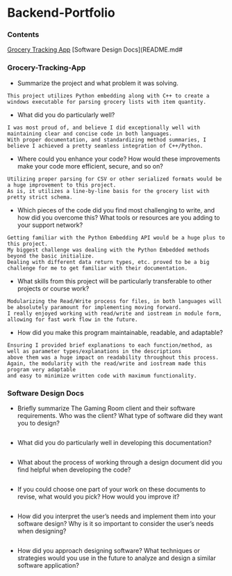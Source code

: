 # Backend-Portfolio

### Contents
[Grocery Tracking App](README.md#grocery-tracking-app)
[Software Design Docs](README.md#



### Grocery-Tracking-App

- Summarize the project and what problem it was solving.

```
This project utilizes Python embedding along with C++ to create a windows executable for parsing grocery lists with item quantity.
```

- What did you do particularly well?

```
I was most proud of, and believe I did exceptionally well with maintaining clear and concise code in both languages.  
With proper documentation, and standardizing method summaries, I believe I achieved a pretty seamless integration of C++/Python.
```

- Where could you enhance your code? How would these improvements make your code more efficient, secure, and so on?

```
Utilizing proper parsing for CSV or other serialized formats would be a huge improvement to this project.  
As is, it utilizes a line-by-line basis for the grocery list with pretty strict schema.
```

- Which pieces of the code did you find most challenging to write, and how did you overcome this? What tools or resources are you adding to your support network?

```
Getting familiar with the Python Embedding API would be a huge plus to this project.  
My biggest challenge was dealing with the Python Embedded methods beyond the basic initialize. 
Dealing with different data return types, etc. proved to be a big challenge for me to get familiar with their documentation.
```

- What skills from this project will be particularly transferable to other projects or course work?

```
Modularizing the Read/Write process for files, in both languages will be absolutely paramount for implementing moving forward. 
I really enjoyed working with read/write and iostream in module form, allowing for fast work flow in the future.
```

- How did you make this program maintainable, readable, and adaptable?

```
Ensuring I provided brief explanations to each function/method, as well as parameter types/explanations in the descriptions
above them was a huge impact on readability throughout this process.  Again, the modularity with the read/write and iostream made this program very adaptable
and easy to minimize written code with maximum functionality.
```

### Software Design Docs

- Briefly summarize The Gaming Room client and their software requirements. Who was the client? What type of software did they want you to design?
```

```
- What did you do particularly well in developing this documentation?
```

```
- What about the process of working through a design document did you find helpful when developing the code?
```

```
- If you could choose one part of your work on these documents to revise, what would you pick? How would you improve it?
```

```
- How did you interpret the user’s needs and implement them into your software design? Why is it so important to consider the user’s needs when designing?
```

```
- How did you approach designing software? What techniques or strategies would you use in the future to analyze and design a similar software application?
```

```
